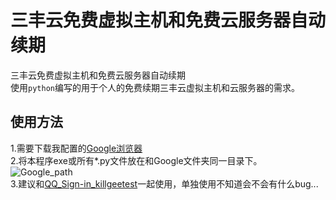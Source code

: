 # 三丰云免费虚拟主机和免费云服务器自动续期
三丰云免费虚拟主机和免费云服务器自动续期  
使用`python`编写的用于个人的免费续期三丰云虚拟主机和云服务器的需求。  
## 使用方法  
1.需要下载我配置的[Google浏览器](https://github.com/408029164/QQ_Sign-in_killgeetest/tree/Google)  
2.将本程序exe或所有*.py文件放在和Google文件夹同一目录下。  
![Google_path](https://raw.githubusercontent.com/408029164/QQ_Sign-in_killgeetest/test/pic/Google_path.png)  
3.建议和[QQ_Sign-in_killgeetest](https://github.com/408029164/QQ_Sign-in_killgeetest/tree/master)一起使用，单独使用不知道会不会有什么bug...  
